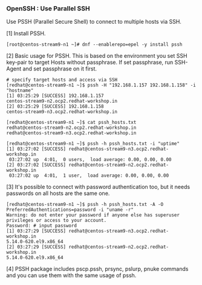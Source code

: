 ### OpenSSH : Use Parallel SSH

Use PSSH (Parallel Secure Shell) to connect to multiple hosts via SSH. 

[1] 	Install PSSH.     
    
    [root@centos-stream9-n1 ~]# dnf --enablerepo=epel -y install pssh 
    
[2] Basic usage for PSSH.
This is based on the environment you set SSH key-pair to target Hosts without passphrase.
If set passphrase, run SSH-Agent and set passphrase on it first. 

    # specify target hosts and access via SSH
    [redhat@centos-stream9-n1 ~]$ pssh -H "192.168.1.157 192.168.1.158" -i "hostname" 
    [1] 03:25:29 [SUCCESS] 192.168.1.157
    centos-stream9-n2.ocp2.redhat-workshop.in
    [2] 03:25:29 [SUCCESS] 192.168.1.158
    centos-stream9-n3.ocp2.redhat-workshop.in
    
    [redhat@centos-stream9-n1 ~]$ cat pssh_hosts.txt 
    redhat@centos-stream9-n2.ocp2.redhat-workshop.in
    redhat@centos-stream9-n3.ocp2.redhat-workshop.in
    
    [redhat@centos-stream9-n1 ~]$ pssh -h pssh_hosts.txt -i "uptime" 
    [1] 03:27:02 [SUCCESS] redhat@centos-stream9-n3.ocp2.redhat-workshop.in
     03:27:02 up  4:01,  0 users,  load average: 0.00, 0.00, 0.00
    [2] 03:27:02 [SUCCESS] redhat@centos-stream9-n2.ocp2.redhat-workshop.in
     03:27:02 up  4:01,  1 user,  load average: 0.00, 0.00, 0.00
    
[3] It's possible to connect with password authentication too, but it needs passwords on all hosts are the same one. 

    [redhat@centos-stream9-n1 ~]$ pssh -h pssh_hosts.txt -A -O PreferredAuthentications=password -i "uname -r" 
    Warning: do not enter your password if anyone else has superuser
    privileges or access to your account.
    Password: # input password
    [1] 03:27:29 [SUCCESS] redhat@centos-stream9-n3.ocp2.redhat-workshop.in
    5.14.0-620.el9.x86_64
    [2] 03:27:29 [SUCCESS] redhat@centos-stream9-n2.ocp2.redhat-workshop.in
    5.14.0-620.el9.x86_64

[4] PSSH package includes pscp.pssh, prsync, pslurp, pnuke commands and you can use them with the same usage of pssh. 